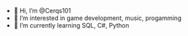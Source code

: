 - 👋 Hi, I’m @Cerqs101
- 👀 I’m interested in game development, music, progamming
- 🌱 I’m currently learning SQL, C#, Python

<!---
Cerqs101/Cerqs101 is a ✨ special ✨ repository because its `README.md` (this file) appears on your GitHub profile.
You can click the Preview link to take a look at your changes.
--->
